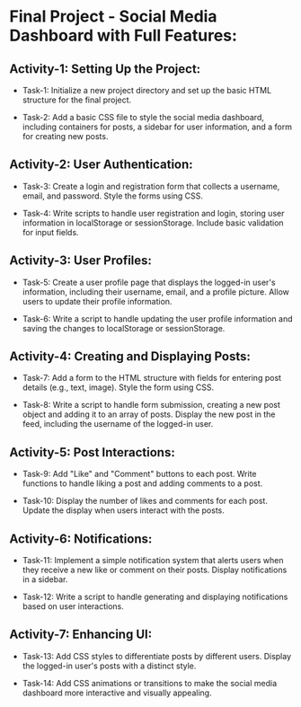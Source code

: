 # Final Project - Social Media Dashboard with Full Features:

## Activity-1: Setting Up the Project:

- Task-1: Initialize a new project directory and set up the basic HTML structure for the final project.

- Task-2: Add a basic CSS file to style the social media dashboard, including containers for posts, a sidebar for user information, and a form for creating new posts.

## Activity-2: User Authentication:

- Task-3: Create a login and registration form that collects a username, email, and password. Style the forms using CSS.

- Task-4: Write scripts to handle user registration and login, storing user information in localStorage or sessionStorage. Include basic validation for input fields.

## Activity-3: User Profiles:

- Task-5: Create a user profile page that displays the logged-in user's information, including their username, email, and a profile picture. Allow users to update their profile information.

- Task-6: Write a script to handle updating the user profile information and saving the changes to localStorage or sessionStorage.

## Activity-4: Creating and Displaying Posts:

- Task-7: Add a form to the HTML structure with fields for entering post details (e.g., text, image). Style the form using CSS.

- Task-8: Write a script to handle form submission, creating a new post object and adding it to an array of posts. Display the new post in the feed, including the username of the logged-in user.

## Activity-5: Post Interactions:

- Task-9: Add "Like" and "Comment" buttons to each post. Write functions to handle liking a post and adding comments to a post.

- Task-10: Display the number of likes and comments for each post. Update the display when users interact with the posts.

## Activity-6: Notifications:

- Task-11: Implement a simple notification system that alerts users when they receive a new like or comment on their posts. Display notifications in a sidebar.

- Task-12: Write a script to handle generating and displaying notifications based on user interactions.

## Activity-7: Enhancing UI:

- Task-13: Add CSS styles to differentiate posts by different users. Display the logged-in user's posts with a distinct style.

- Task-14: Add CSS animations or transitions to make the social media dashboard more interactive and visually appealing.
